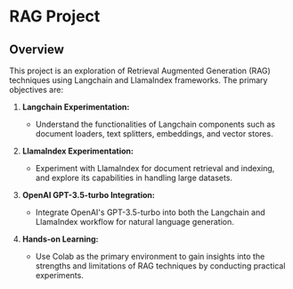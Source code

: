 # RAG Project

## Overview

This project is an exploration of Retrieval Augmented Generation (RAG) techniques using Langchain and LlamaIndex frameworks. The primary objectives are:

1. **Langchain Experimentation:**
   - Understand the functionalities of Langchain components such as document loaders, text splitters, embeddings, and vector stores.

2. **LlamaIndex Experimentation:**
   - Experiment with LlamaIndex for document retrieval and indexing, and explore its capabilities in handling large datasets.

3. **OpenAI GPT-3.5-turbo Integration:**
   - Integrate OpenAI's GPT-3.5-turbo into both the Langchain and LlamaIndex workflow for natural language generation.

4. **Hands-on Learning:**
   - Use Colab as the primary environment to gain insights into the strengths and limitations of RAG techniques by conducting practical experiments.
